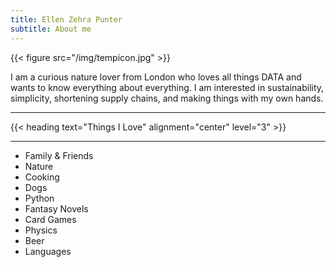 ```yaml
---
title: Ellen Zehra Punter
subtitle: About me
---
```


{{< figure src="/img/tempicon.jpg" >}}

I am a curious nature lover from London who loves all things DATA and wants to know everything about everything. I am interested in sustainability, simplicity, shortening supply chains, and making things with my own hands. 

<hr>
{{< heading text="Things I Love" alignment="center" level="3" >}}
<hr>

- Family & Friends
- Nature
- Cooking
- Dogs
- Python 
- Fantasy Novels 
- Card Games
- Physics 
- Beer
- Languages
